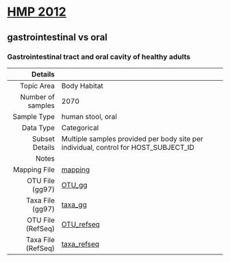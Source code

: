 # [HMP 2012]( ../docs/hmp.html )
## gastrointestinal vs oral

### Gastrointestinal tract and oral cavity of healthy adults

| Details                   |                                                           |
| ------------------------: |-----------------------------------------------------------|
| Topic Area                | Body Habitat                                                |
| Number of samples         | 2070                                         |
| Sample Type               | human stool, oral                                         |
| Data Type                 | Categorical                                           |
| Subset Details            | Multiple samples provided per body site per individual, control for HOST_SUBJECT_ID                                  |
| Notes                     |                                          |
| Mapping File              | [mapping]( ../datasets/hmp/mapping-gastro-oral.txt)        |
| OTU File (gg97)           | [OTU_gg]( ../datasets/hmp/gg/otutable.txt.zip)          |
| Taxa File (gg97)          | [taxa_gg]( ../datasets/hmp/gg/taxatable.txt)        |
| OTU File (RefSeq)         | [OTU_refseq]( ../datasets/hmp/refseq/otutable.txt)  |
| Taxa File (RefSeq)        | [taxa_refseq]( ../datasets/hmp/refseq/taxatable.txt)|